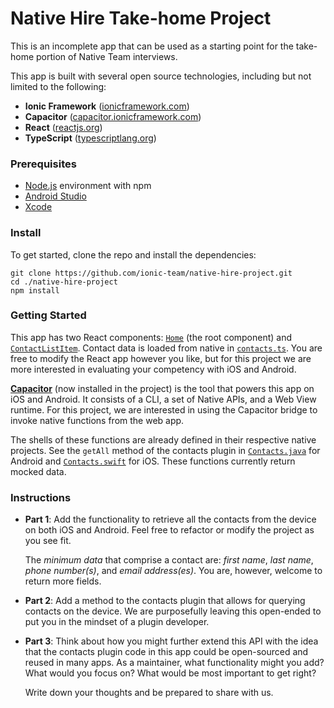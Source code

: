 # Native Hire Take-home Project

This is an incomplete app that can be used as a starting point for the take-home portion of Native Team interviews.

This app is built with several open source technologies, including but not limited to the following:

- **Ionic Framework** ([ionicframework.com](https://ionicframework.com/))
- **Capacitor** ([capacitor.ionicframework.com](https://capacitor.ionicframework.com/))
- **React** ([reactjs.org](https://reactjs.org/))
- **TypeScript** ([typescriptlang.org](https://www.typescriptlang.org/))

### Prerequisites

- [Node.js](https://nodejs.org/en/) environment with npm
- [Android Studio](https://developer.android.com/studio)
- [Xcode](https://developer.apple.com/xcode)

### Install

To get started, clone the repo and install the dependencies:

```shell
git clone https://github.com/ionic-team/native-hire-project.git
cd ./native-hire-project
npm install
```

### Getting Started

This app has two React components: [`Home`](https://github.com/ionic-team/native-hire-project/blob/master/src/pages/Home.tsx) (the root component) and [`ContactListItem`](https://github.com/ionic-team/native-hire-project/blob/master/src/components/ContactListItem.tsx). Contact data is loaded from native in [`contacts.ts`](https://github.com/ionic-team/native-hire-project/blob/master/src/data/contacts.ts). You are free to modify the React app however you like, but for this project we are more interested in evaluating your competency with iOS and Android.

[**Capacitor**](https://capacitor.ionicframework.com/) (now installed in the project) is the tool that powers this app on iOS and Android. It consists of a CLI, a set of Native APIs, and a Web View runtime. For this project, we are interested in using the Capacitor bridge to invoke native functions from the web app.

The shells of these functions are already defined in their respective native projects. See the `getAll` method of the contacts plugin in [`Contacts.java`](https://github.com/ionic-team/native-hire-project/blob/master/android/app/src/main/java/io/ionic/starter/Contacts.java#L21-L33) for Android and [`Contacts.swift`](https://github.com/ionic-team/native-hire-project/blob/master/ios/App/App/Contacts.swift#L6-L11) for iOS. These functions currently return mocked data.

### Instructions

- **Part 1**: Add the functionality to retrieve all the contacts from the device on both iOS and Android. Feel free to refactor or modify the project as you see fit.

  The _minimum data_ that comprise a contact are: _first name_, _last name_, _phone number(s)_, and _email address(es)_. You are, however, welcome to return more fields.

- **Part 2**: Add a method to the contacts plugin that allows for querying contacts on the device. We are purposefully leaving this open-ended to put you in the mindset of a plugin developer.

- **Part 3**: Think about how you might further extend this API with the idea that the contacts plugin code in this app could be open-sourced and reused in many apps. As a maintainer, what functionality might you add? What would you focus on? What would be most important to get right?

  Write down your thoughts and be prepared to share with us.
